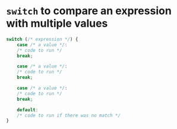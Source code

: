 # `switch` to compare an expression with multiple values

```javascript
switch (/* expression */) {
    case /* a value */:
    /* code to run */
    break;

    case /* a value */:
    /* code to run */
    break;

    case /* a value */:
    /* code to run */
    break;

    default:
    /* code to run if there was no match */
}
```
